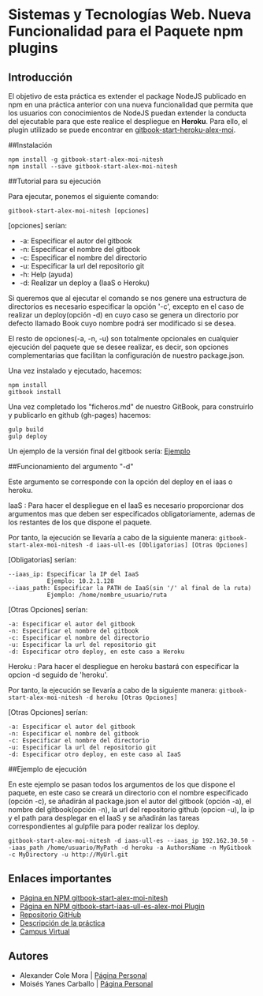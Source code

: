 # Sistemas y Tecnologías Web. Nueva Funcionalidad para el Paquete npm plugins

## Introducción

El objetivo de esta práctica es extender el package NodeJS publicado en npm en una práctica anterior con una nueva funcionalidad que permita que los usuarios con conocimientos de NodeJS puedan extender la conducta del ejecutable para que este realice el despliegue en **Heroku**.
Para ello, el plugin utilizado se puede encontrar en [gitbook-start-heroku-alex-moi](https://www.npmjs.com/package/gitbook-start-heroku-alex-moi).

##Instalación

```shell
npm install -g gitbook-start-alex-moi-nitesh
npm install --save gitbook-start-alex-moi-nitesh
```

##Tutorial para su ejecución

Para ejecutar, ponemos el siguiente comando:

`gitbook-start-alex-moi-nitesh [opciones]`

[opciones] serían:
*    -a: Especificar el autor del gitbook
*    -n: Especificar el nombre del gitbook
*    -c: Especificar el nombre del directorio
*    -u: Especificar la url del repositorio git
*    -h: Help (ayuda)
*    -d: Realizar un deploy a (IaaS o Heroku)

Si queremos que al ejecutar el comando se nos genere una estructura de directorios es necesario especificar la opción '-c', excepto en el caso de realizar un deploy(opción -d) en cuyo caso se genera un directorio por defecto llamado Book cuyo nombre podrá ser modificado si se desea.

El resto de opciones(-a, -n, -u) son totalmente opcionales en cualquier ejecución del paquete que se desee realizar, es decir, son opciones complementarias que facilitan la configuración de nuestro package.json.

Una vez instalado y ejecutado, hacemos:

```shell
npm install
gitbook install
```

Una vez completado los "ficheros.md" de nuestro GitBook, para construirlo y publicarlo en github (gh-pages) hacemos:

```shell
gulp build
gulp deploy
```

Un ejemplo de la versión final del gitbook sería: [Ejemplo](https://alu0100782851.github.io/prueba/)

##Funcionamiento del argumento "-d"

Este argumento se corresponde con la opción del deploy en el iaas o heroku.


IaaS
 : Para hacer el despliegue en el IaaS es necesario proporcionar dos argumentos mas que deben ser especificados obligatoriamente, ademas de los restantes de los que dispone el paquete.

 Por tanto, la ejecución se llevaría a cabo de la siguiente manera:
`gitbook-start-alex-moi-nitesh -d iaas-ull-es [Obligatorias] [Otras Opciones]`

 [Obligatorias] serían:
 ```
--iaas_ip: Especificar la IP del IaaS
			Ejemplo: 10.2.1.128
--iaas_path: Especificar la PATH de IaaS(sin '/' al final de la ruta)
			Ejemplo: /home/nombre_usuario/ruta
 ```

 [Otras Opciones] serían:

 ```
-a: Especificar el autor del gitbook
-n: Especificar el nombre del gitbook
-c: Especificar el nombre del directorio
-u: Especificar la url del repositorio git
-d: Especificar otro deploy, en este caso a Heroku
 ```

Heroku
 : Para hacer el despliegue en heroku bastará con especificar la opcion -d seguido de 'heroku'.

 Por tanto, la ejecución se llevaría a cabo de la siguiente manera:
`gitbook-start-alex-moi-nitesh -d heroku [Otras Opciones]`

 [Otras Opciones] serían:

 ```
-a: Especificar el autor del gitbook
-n: Especificar el nombre del gitbook
-c: Especificar el nombre del directorio
-u: Especificar la url del repositorio git
-d: Especificar otro deploy, en este caso al IaaS
 ```

##Ejemplo de ejecución

En este ejemplo se pasan todos los argumentos de los que dispone el paquete, en este caso se creará un directorio con el nombre especificado (opción -c), se añadirán al package.json el autor del gitbook (opción -a),  el nombre del gitbook(opción -n),  la url del repositorio github (opcion -u), la ip y el path para desplegar en el IaaS y se añadirán las tareas correspondientes al gulpfile para poder realizar los deploy.

`gitbook-start-alex-moi-nitesh -d iaas-ull-es --iaas_ip 192.162.30.50 --iaas_path /home/usuario/MyPath -d heroku -a AuthorsName -n MyGitbook -c MyDirectory -u http://MyUrl.git` 


## Enlaces importantes
*  [Página en NPM gitbook-start-alex-moi-nitesh](https://www.npmjs.com/package/gitbook-start-alex-moi-nitesh)
*  [Página en NPM gitbook-start-iaas-ull-es-alex-moi Plugin](https://www.npmjs.com/package/gitbook-start-iaas-ull-es-alex-moi)
*  [Repositorio GitHub](https://github.com/ULL-ESIT-SYTW-1617/gitbook-start-iaas-ull-es-alex-moi)
*  [Descripción de la práctica](https://casianorodriguezleon.gitbooks.io/ull-esit-1617/content/practicas/practicaplugin.html)
*  [Campus Virtual](https://campusvirtual.ull.es/1617/course/view.php?id=1175)

## Autores

* Alexander Cole Mora | [Página Personal](http://alu0100767421.github.io/)
* Moisés Yanes Carballo | [Página Personal](http://alu0100782851.github.io/)